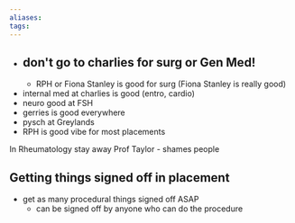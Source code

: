 ```yaml
---
aliases: 
tags: 
---
```




- don't go to charlies for surg or Gen Med!
	- 
	- RPH or Fiona Stanley is good for surg (Fiona Stanley is really good)
- internal med at charlies is good (entro, cardio)
- neuro good at FSH
- gerries is good everywhere
- pysch at Greylands
- RPH is good vibe for most placements


In Rheumatology
stay away Prof Taylor - shames people

## Getting things signed off in placement
- get as many procedural things signed off ASAP
	- can be signed off by anyone who can do the procedure